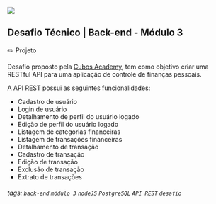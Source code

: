 ![](https://i.imgur.com/xG74tOh.png)

## Desafio Técnico | Back-end - Módulo 3

:pencil2: Projeto

Desafio proposto pela [Cubos Academy](https://cubos.academy/sucesso), tem como objetivo criar uma RESTful API para uma aplicação de controle de finanças pessoais.

A API REST possui as seguintes funcionalidades:

- Cadastro de usuário
- Login de usuário
- Detalhamento de perfil do usuário logado
- Edição de perfil do usuário logado
- Listagem de categorias financeiras
- Listagem de transações financeiras
- Detalhamento de transação
- Cadastro de transação
- Edição de transação
- Exclusão de transação
- Extrato de transações

###### tags: `back-end` `módulo 3` `nodeJS` `PostgreSQL` `API REST` `desafio`
